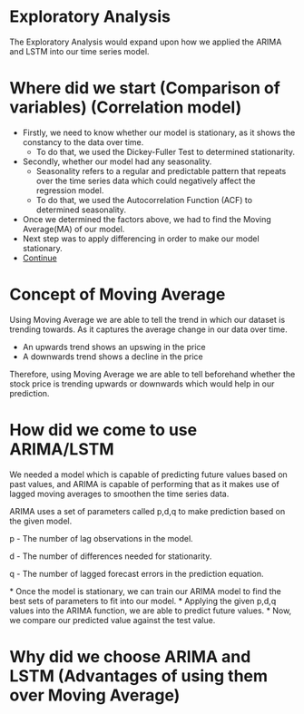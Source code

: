 # Exploratory Analysis
The Exploratory Analysis would expand upon how we applied the ARIMA and LSTM into our time series model.

# Where did we start (Comparison of variables) (Correlation model)
* Firstly, we need to know whether our model is stationary, as it shows the constancy to the data over time.
  * To do that, we used the Dickey-Fuller Test to determined stationarity.
* Secondly, whether our model had any seasonality.
  * Seasonality refers to a regular and predictable pattern that repeats over the time series data which could negatively affect the regression model.
  * To do that, we used the Autocorrelation Function (ACF) to determined seasonality.
* Once we determined the factors above, we had to find the Moving Average(MA) of our model.
* Next step was to apply differencing in order to make our model stationary.
* <a href="#continue">Continue</a>

# Concept of Moving Average
Using Moving Average we are able to tell the trend in which our dataset is trending towards. As it captures the average change in our data over time.
* An upwards trend shows an upswing in the price
* A downwards trend shows a decline in the price

Therefore, using Moving Average we are able to tell beforehand whether the stock price is trending upwards or downwards which would help in our prediction.

# How did we come to use ARIMA/LSTM
We needed a model which is capable of predicting future values based on past values, and ARIMA is capable of performing that as it makes use of lagged moving averages to smoothen the time series data.

ARIMA uses a set of parameters called p,d,q to make prediction based on the given model. 

p - The number of lag observations in the model.

d - The number of differences needed for stationarity.

q - The number of lagged forecast errors in the prediction equation.

<div id="continue"></div>
* Once the model is stationary, we can train our ARIMA model to find the best sets of parameters to fit into our model.
* Applying the given p,d,q values into the ARIMA function, we are able to predict future values.
* Now, we compare our predicted value against the test value.

# Why did we choose ARIMA and LSTM (Advantages of using them over Moving Average)
# 
